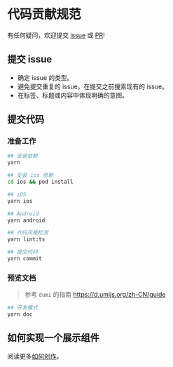 # 代码贡献规范

有任何疑问，欢迎提交 [issue](https://github.com/hjfruit/react-native-xiaoshu/issues) 或 [PR](https://github.com/hjfruit/react-native-xiaoshu/pulls)!

## 提交 issue

- 确定 issue 的类型。
- 避免提交重复的 issue，在提交之前搜索现有的 issue。
- 在标签、标题或内容中体现明确的意图。

## 提交代码

### 准备工作

```bash
## 安装依赖
yarn

## 安装 ios 依赖
cd ios && pod install
```

```bash
## iOS
yarn ios

## Android
yarn android

## 代码风格检测
yarn lint:ts

## 提交代码
yarn commit
```

### 预览文档

> 参考 `dumi` 的指南 https://d.umijs.org/zh-CN/guide

```bash
## 开发模式
yarn doc
```

## 如何实现一个展示组件

阅读更多[如何创作](./docs/guide/how-to-create.md)。

